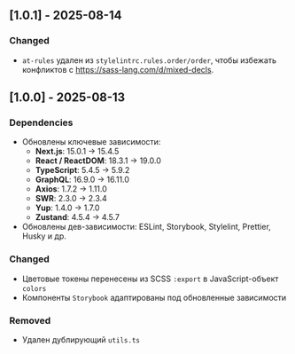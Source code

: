 ## [1.0.1] - 2025-08-14

### Changed

- `at-rules` удален из `stylelintrc.rules.order/order`, чтобы избежать конфликтов с https://sass-lang.com/d/mixed-decls.

## [1.0.0] - 2025-08-13

### Dependencies

- Обновлены ключевые зависимости:
    - **Next.js**: 15.0.1 → 15.4.5
    - **React / ReactDOM**: 18.3.1 → 19.0.0
    - **TypeScript**: 5.4.5 → 5.9.2
    - **GraphQL**: 16.9.0 → 16.11.0
    - **Axios**: 1.7.2 → 1.11.0
    - **SWR**: 2.3.0 → 2.3.4
    - **Yup**: 1.4.0 → 1.7.0
    - **Zustand**: 4.5.4 → 4.5.7
- Обновлены дев-зависимости: ESLint, Storybook, Stylelint, Prettier, Husky и др.

### Changed

- Цветовые токены перенесены из SCSS `:export` в JavaScript-объект `colors`
- Компоненты `Storybook` адаптированы под обновленные зависимости

### Removed

- Удален дублирующий `utils.ts`
